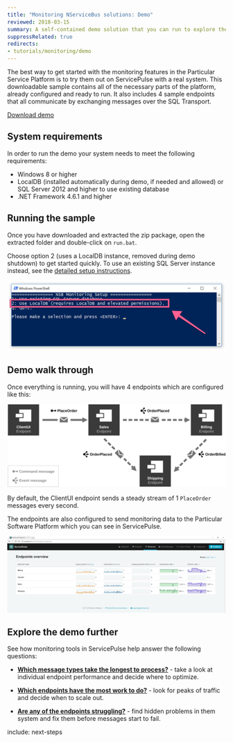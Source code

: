 ```yaml
---
title: "Monitoring NServiceBus solutions: Demo"
reviewed: 2018-03-15
summary: A self-contained demo solution that you can run to explore the monitoring features of the Particular Service Platform.
suppressRelated: true
redirects:
- tutorials/monitoring/demo
---
```


The best way to get started with the monitoring features in the Particular Service Platform is to try them out on ServicePulse with a real system. This downloadable sample contains all of the necessary parts of the platform, already configured and ready to run. It also includes 4 sample endpoints that all communicate by exchanging messages over the SQL Transport.

<div class="text-center inline-download hidden-xs"><a id='download-demo' href='https://github.com/particular/monitoringdemo/zipball/master' class="btn btn-primary btn-lg"><span class="glyphicon glyphicon-download-alt" aria-hidden="true"></span> Download demo</a>
</div>


## System requirements

In order to run the demo your system needs to meet the following requirements:

- Windows 8 or higher
- LocalDB (installed automatically during demo, if needed and allowed) or SQL Server 2012 and higher to use existing database
- .NET Framework 4.6.1 and higher

## Running the sample

Once you have downloaded and extracted the zip package, open the extracted folder and double-click on `run.bat`. 

Choose option 2 (uses a LocalDB instance, removed during demo shutdown) to get started quickly. To use an existing SQL Server instance instead, see the [detailed setup instructions](walkthrough-setup.md).

![Demo options](options.png "width=680")


## Demo walk through

Once everything is running, you will have 4 endpoints which are configured like this:

![Solution Diagram](diagram.svg "width=680")

By default, the ClientUI endpoint sends a steady stream of 1 `PlaceOrder` messages every second. 

The endpoints are also configured to send monitoring data to the Particular Software Platform which you can see in ServicePulse. 

![Service Pulse monitoring tab showing sample endpoints](servicepulse-monitoring-tab-sample-low-throughput.png)


## Explore the demo further

See how monitoring tools in ServicePulse help answer the following questions:

- **[Which message types take the longest to process?](walkthrough-1.md)** - take a look at individual endpoint performance and decide where to optimize.

- **[Which endpoints have the most work to do?](walkthrough-2.md)** - look for peaks of traffic and decide when to scale out. 

- **[Are any of the endpoints struggling?](walkthrough-3.md)** - find hidden problems in them system and fix them before messages start to fail.


include: next-steps
